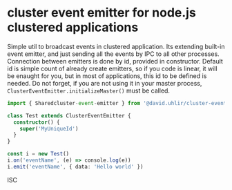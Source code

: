 # cluster event emitter for node.js clustered applications

Simple util to broadcast events in clustered application.
Its extending built-in event emitter, and just sending all the events by IPC to all
other processes. Connection between emitters is done by id, provided in constructor. Default id is
simple count of already create emitters, so if you code is linear, it will be enaught for you, but
in most of applications, this id to be defined is needed. Do not forget, if you are not using it in your
master process, `ClusterEventEmitter.initializeMaster()` must be called.

```ts
import { Sharedcluster-event-emitter } from '@david.uhlir/cluster-event-emitter'

class Test extends ClusterEventEmitter {
  constructor() {
    super('MyUniqueId')
  }
}

const i = new Test()
i.on('eventName', (e) => console.log(e))
i.emit('eventName', { data: 'Hello world' })

```

ISC